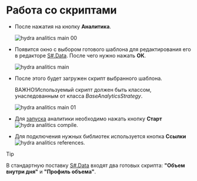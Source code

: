 # Работа со скриптами

- После нажатия на кнопку **Аналитика**.

  ![hydra analitics main 00](~/images/hydra_analitics_main_00.png)
- Появится окно с выбором готового шаблона для редактирования его в редакторе [S\#.Data](Hydra.md). После чего нужно нажать **ОК**.

  ![hydra analitics main](~/images/hydra_analitics_main.png)
- После этого будет загружен скрипт выбранного шаблона.

  ВАЖНО\!Используемый скрипт должен быть классом, унаследованным от класса *BaseAnalyticsStrategy*.

  ![hydra analitics main 01](~/images/hydra_analitics_main_01.png)
- Для [запуска](HydraAnalyticsShow.md) аналитики необходимо нажать кнопку **Старт**![hydra analitics compile](~/images/hydra_analitics_compile.png). 
- Для подключения нужных библиотек используется кнопка **Ссылки**![hydra analitics references](~/images/hydra_analitics_references.png).

> [!TIP]
> В стандартную поставку [S\#.Data](Hydra.md) входят два готовых скрипта: **"Объем внутри дня"** и **"Профиль объема"**.
